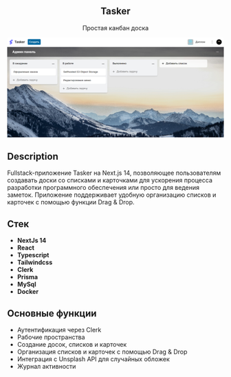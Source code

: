 <div align="center">

  <h2 align="center">Tasker</h2>

  <p align="center">
     Простая канбан доска
    <br />
  </p>
  <a>
    <img src="screens/board.png" alt="main">
  </a>
</div>

## Description

Fullstack-приложение Tasker на Next.js 14, позволяющее пользователям создавать доски со списками и карточками для ускорения процесса разработки программного обеспечения или просто для ведения заметок. Приложение поддерживает удобную организацию списков и карточек с помощью функции Drag & Drop.

## Стек

- **NextJs 14**
- **React**
- **Typescript**
- **Tailwindcss**
- **Clerk**
- **Prisma**
- **MySql**
- **Docker**

## Основные функции

- Аутентификация через Clerk
- Рабочие пространства
- Создание досок, списков и карточек
- Организация списков и карточек с помощью Drag & Drop
- Интеграция с Unsplash API для случайных обложек
- Журнал активности
